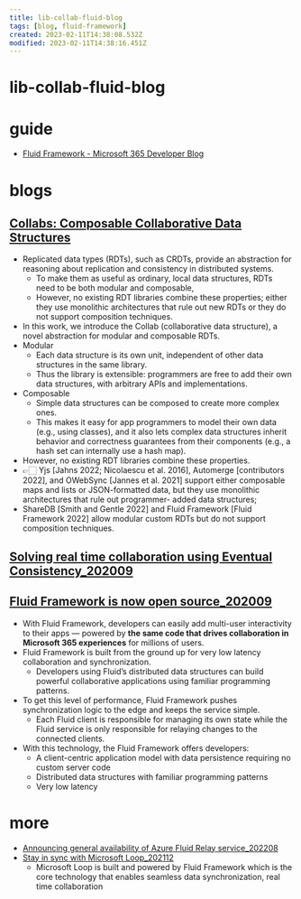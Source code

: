 ```yaml
---
title: lib-collab-fluid-blog
tags: [blog, fluid-framework]
created: 2023-02-11T14:38:08.532Z
modified: 2023-02-11T14:38:16.451Z
---
```


# lib-collab-fluid-blog

# guide

- [Fluid Framework - Microsoft 365 Developer Blog](https://devblogs.microsoft.com/microsoft365dev/category/fluid-framework/)
# blogs

## [Collabs: Composable Collaborative Data Structures](https://arxiv.org/abs/2212.02618)

- Replicated data types (RDTs), such as CRDTs, provide an abstraction for reasoning about replication and consistency in distributed systems. 
  - To make them as useful as ordinary, local data structures, RDTs need to be both modular and composable, 
  - However, no existing RDT libraries combine these properties; either they use monolithic architectures that rule out new RDTs or they do not support composition techniques.
- In this work, we introduce the Collab (collaborative data structure), a novel abstraction for modular and composable RDTs. 
- Modular
  - Each data structure is its own unit, independent of other data structures in the same library. 
  - Thus the library is extensible: programmers are free to add their own data structures, with arbitrary APIs and implementations. 
- Composable 
  - Simple data structures can be composed to create more complex ones. 
  - This makes it easy for app programmers to model their own data (e.g., using classes), and it also lets complex data structures inherit behavior and correctness guarantees from their components (e.g., a hash set can internally use a hash map).
- However, no existing RDT libraries combine these properties. 
- 👉🏻 Yjs [Jahns 2022; Nicolaescu et al. 2016], Automerge [contributors 2022], and OWebSync [Jannes et al. 2021] support either composable maps and lists or JSON-formatted data, but they use monolithic architectures that rule out programmer- added data structures; 
- ShareDB [Smith and Gentle 2022] and Fluid Framework [Fluid Framework 2022] allow modular custom RDTs but do not support composition techniques.

## [Solving real time collaboration using Eventual Consistency_202009](https://matt.aimonetti.net/posts/2020-09-solving-real-time-collaboration-using-eventual-consistency/)

## [Fluid Framework is now open source_202009](https://devblogs.microsoft.com/microsoft365dev/fluid-framework-is-now-open-source/)

- With Fluid Framework, developers can easily add multi-user interactivity to their apps — powered by **the same code that drives collaboration in Microsoft 365 experiences** for millions of users. 
- Fluid Framework is built from the ground up for very low latency collaboration and synchronization. 
  - Developers using Fluid’s distributed data structures can build powerful collaborative applications using familiar programming patterns.
- To get this level of performance, Fluid Framework pushes synchronization logic to the edge and keeps the service simple. 
  - Each Fluid client is responsible for managing its own state while the Fluid service is only responsible for relaying changes to the connected clients.  
- With this technology, the Fluid Framework offers developers: 
  - A client-centric application model with data persistence requiring no custom server code 
  - Distributed data structures with familiar programming patterns 
  - Very low latency
# more
- [Announcing general availability of Azure Fluid Relay service_202208](https://devblogs.microsoft.com/microsoft365dev/announcing-general-availability-of-azure-fluid-relay-service/)
- [Stay in sync with Microsoft Loop_202112](https://devblogs.microsoft.com/microsoft365dev/stay-in-sync-with-microsoft-loop/)
  - Microsoft Loop is built and powered by Fluid Framework which is the core technology that enables seamless data synchronization, real time collaboration
